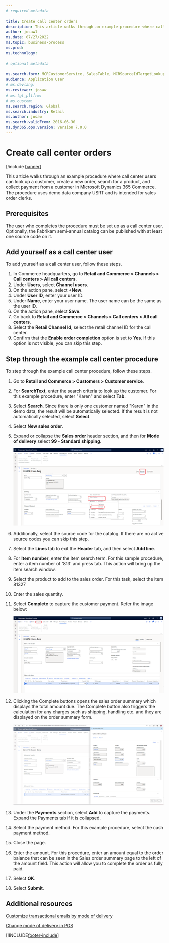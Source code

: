 ```yaml
--- 
# required metadata 
 
title: Create call center orders
description: This article walks through an example procedure where call center users can look up a customer, create a new order, search for a product, and collect payment from a customer in Microsoft Dynamics 365 Commerce. 
author: josaw1
ms.date: 07/27/2022
ms.topic: business-process 
ms.prod:  
ms.technology:  
 
# optional metadata 
 
ms.search.form: MCRCustomerService, SalesTable, MCRSourceIdTargetLookup, MCRSalesQuickQuote, MCRSalesOrderRecap, MCRCustPaymDialog, MCRCustPaymLookup   
audience: Application User 
# ms.devlang:  
ms.reviewer: josaw
# ms.tgt_pltfrm:  
# ms.custom:  
ms.search.region: Global
ms.search.industry: Retail
ms.author: josaw
ms.search.validFrom: 2016-06-30 
ms.dyn365.ops.version: Version 7.0.0 
---
```

# Create call center orders

[!include [banner](../includes/banner.md)]

This article walks through an example procedure where call center users can look up a customer, create a new order, search for a product, and collect payment from a customer in Microsoft Dynamics 365 Commerce. The procedure uses demo data company USRT and is intended for sales order clerks. 

## Prerequisites

The user who completes the procedure must be set up as a call center user. Optionally, the Fabrikam semi-annual catalog can be published with at least one source code on it. 

## Add yourself as a call center user

To add yourself as a call center user, follow these steps.

1. In Commerce headquarters, go to **Retail and Commerce \> Channels \> Call centers \> All call centers**.
1. Under **Users**, select **Channel users**.
1. On the action pane, select **+New**.
1. Under **User ID**, enter your user ID. 
1. Under **Name**, enter your user name. The user name can be the same as the user ID.
1. On the action pane, select **Save**.
1. Go back to **Retail and Commerce \> Channels \> Call centers \> All call centers**.
1. Select the **Retail Channel Id**, select the retail channel ID for the call center.
1. Confirm that the **Enable order completion** option is set to **Yes**. If this option is not visible, you can skip this step.

## Step through the example call center procedure

To step through the example call center procedure, follow these steps.

1. Go to **Retail and Commerce \> Customers \> Customer service**.
2. For **SearchText**, enter the search criteria to look up the customer. For this example procedure, enter "Karen" and select **Tab**.  
3. Select **Search**. Since there is only one customer named "Karen" in the demo data, the result will be automatically selected. If the result is not automatically selected, select **Select**.  
4. Select **New sales order**.
5. Expand or collapse the **Sales order** header section, and then for **Mode of delivery** select **99 - Standard shipping**.

    ![Select a mode of delivery](../media/Select_Mode_of_Delivery.png)
  
6. Additionally, select the source code for the catalog. If there are no active source codes you can skip this step.   
7. Select the **Lines** tab to exit the **Header** tab, and then select **Add line**.
8. For **Item number**, enter the item search term. For this sample procedure, enter a item number of '813' and press tab. This action will bring up the item search window.  
9. Select the product to add to the sales order. For this task, select the item 81327
10. Enter the sales quantity.
11. Select **Complete** to capture the customer payment. Refer the image below:

    ![Press Complete button](../media/Complete_button.png)

12. Clicking the Complete buttons opens the sales order summary which displays the total amount due. The Complete button also triggers the calculation for any charges such as shipping, handling etc. and they are displayed on the order summary form.

    ![View order summary](../media/order_summary.png)
    
13. Under the **Payments** section, select **Add** to capture the payments. Expand the Payments tab if it is collapsed.   
14. Select the payment method. For this example procedure, select the cash payment method.  
15. Close the page.
16. Enter the amount. For this procedure, enter an amount equal to the order balance that can be seen in the Sales order summary page to the left of the amount field. This action will allow you to complete the order as fully paid.  
17. Select **OK**.
18. Select **Submit**.
    
## Additional resources

[Customize transactional emails by mode of delivery](../customize-email-delivery-mode.md)

[Change mode of delivery in POS](../pos-change-delivery-mode.md)



[!INCLUDE[footer-include](../../includes/footer-banner.md)]
